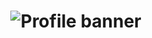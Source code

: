 <!-- Personal profile banner-->
<h1 align="center">
    <img src=".github/hajisml_gh_banner2" alt="Profile banner"/>
</h1>

